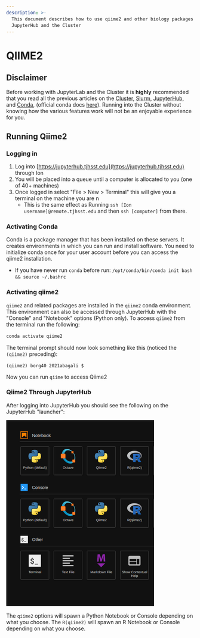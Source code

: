 ```yaml
---
description: >-
  This document describes how to use qiime2 and other biology packages on
  JupyterHub and the Cluster
---
```


# QIIME2

## Disclaimer

Before working with JupyterLab and the Cluster it is **highly** recommended that you read all the previous articles on the [Cluster](../cluster-introduction.md), [Slurm](../using-infoprism.md), [JupyterHub](./), and [Conda](../using-zoidberg.md#conda), (official conda docs [here](https://docs.conda.io/en/latest/)). Running into the Cluster without knowing how the various features work will not be an enjoyable experience for you.

## Running Qiime2

### Logging in&#x20;

1. Log into [https://jupyterhub.tjhsst.edu](https://jupyterhub.tjhsst.edu) through Ion
2. You will be placed into a queue until a computer is allocated to you (one of 40+ machines)
3. Once logged in select "File > New > Terminal" this will give you a terminal on the machine you are n
   * This is the same effect as Running `ssh [Ion username]@remote.tjhsst.edu` and then `ssh [computer]` from there.

### Activating Conda

Conda is a package manager that has been installed on these servers. It creates environments in which you can run and install software. You need to initialize conda once for your user account before you can access the qiime2 installation.

* If you have never run `conda` before run: `/opt/conda/bin/conda init bash && source ~/.bashrc`

### Activating qiime2

`qiime2` and related packages are installed in the `qiime2` conda environment. This environment can also be accessed through JupyterHub with the "Console" and "Notebook" options (Python only). To access `qiime2` from the terminal run the following:

```bash
conda activate qiime2
```

The terminal prompt should now look something like this (noticed the `(qiime2)` preceding):

```
(qiime2) borg40 2021abagali $
```

Now you can run `qiime` to access Qiime2

### Qiime2 Through JupyterHub

After logging into JupyterHub you should see the following on the JupyterHub "launcher":

![Notice the Qiime2 options in Notebook and Console. Also notice the R(qiime2) options](../../.gitbook/assets/Screenshot_20201001_142837.png)

The `qiime2` options will spawn a Python Notebook or Console depending on what you choose. The `R(qiime2)` will spawn an R Notebook or Console depending on what you choose.
